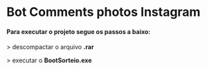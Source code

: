 # Bot Comments photos Instagram

<h4> Para executar o projeto segue os passos a baixo: </h4>

<p> > descompactar o arquivo <strong> .rar </strong></p>
<p> > executar o <strong> BootSorteio.exe </strong></p>
